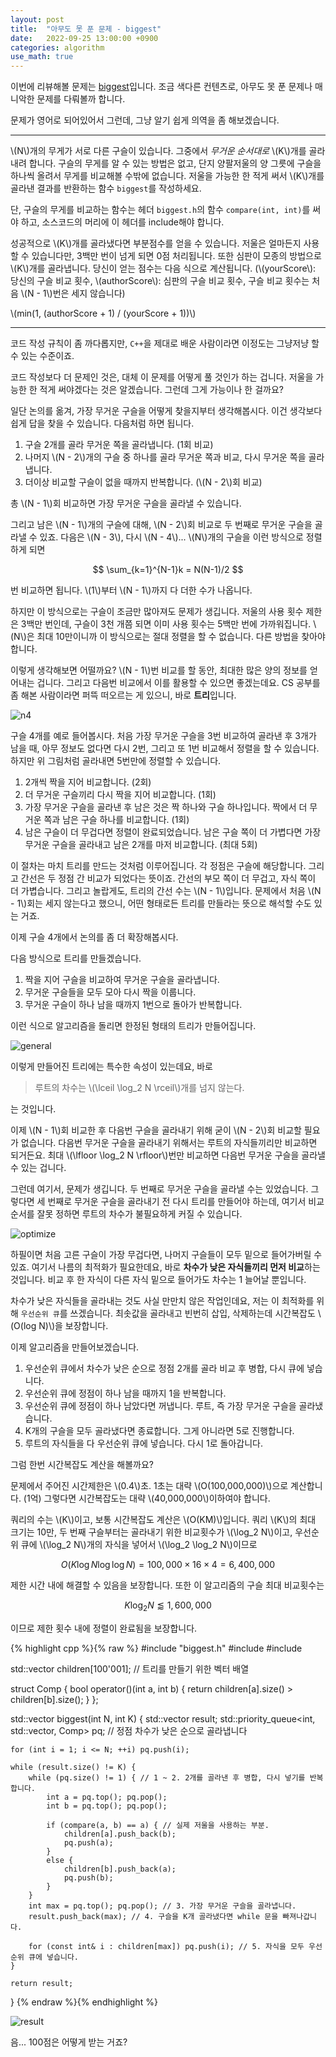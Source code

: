 ```yaml
---
layout: post
title:  "아무도 못 푼 문제 - biggest"
date:   2022-09-25 13:00:00 +0900
categories: algorithm
use_math: true
---
```


이번에 리뷰해볼 문제는 [biggest][q]입니다. 조금 색다른 컨텐츠로, 아무도 못 푼 문제나 매니악한 문제를 다뤄볼까 합니다. 

문제가 영어로 되어있어서 그런데, 그냥 알기 쉽게 의역을 좀 해보겠습니다.

- - -

\\(N\\)개의 무게가 서로 다른 구슬이 있습니다. 그중에서 <em>무거운 순서대로</em> \\(K\\)개를 골라내려 합니다. 구슬의 무게를 알 수 있는 방법은 없고, 단지 양팔저울의 양 그릇에 구슬을 하나씩 올려서 무게를 비교해볼 수밖에 없습니다. 저울을 가능한 한 적게 써서 \\(K\\)개를 골라낸 결과를 반환하는 함수 `biggest`를 작성하세요.

단, 구슬의 무게를 비교하는 함수는 헤더 `biggest.h`의 함수 `compare(int, int)`를 써야 하고, 소스코드의 머리에 이 헤더를 include해야 합니다.

성공적으로 \\(K\\)개를 골라냈다면 부분점수를 얻을 수 있습니다. 저울은 얼마든지 사용할 수 있습니다만, 3백만 번이 넘게 되면 0점 처리됩니다. 또한 심판이 모종의 방법으로 \\(K\\)개를 골라냅니다. 당신이 얻는 점수는 다음 식으로 계산됩니다. (\\(yourScore\\): 당신의 구슬 비교 횟수, \\(authorScore\\): 심판의 구슬 비교 횟수, 구슬 비교 횟수는 처음 \\(N - 1\\)번은 세지 않습니다)

\\(min(1, (authorScore + 1) / (yourScore + 1))\\)

- - -

코드 작성 규칙이 좀 까다롭지만, `C++`을 제대로 배운 사람이라면 이정도는 그냥저냥 할 수 있는 수준이죠. 

코드 작성보다 더 문제인 것은, 대체 이 문제를 어떻게 풀 것인가 하는 겁니다. 저울을 가능한 한 적게 써야겠다는 것은 알겠습니다. 그런데 그게 가능이나 한 걸까요?

일단 논의를 옮겨, 가장 무거운 구슬을 어떻게 찾을지부터 생각해봅시다. 이건 생각보다 쉽게 답을 찾을 수 있습니다. 다음처럼 하면 됩니다.

1. 구슬 2개를 골라 무거운 쪽을 골라냅니다. (1회 비교)
2. 나머지 \\(N - 2\\)개의 구슬 중 하나를 골라 무거운 쪽과 비교, 다시 무거운 쪽을 골라냅니다.
3. 더이상 비교할 구슬이 없을 때까지 반복합니다. (\\(N - 2\\)회 비교)

총 \\(N - 1\\)회 비교하면 가장 무거운 구슬을 골라낼 수 있습니다.

그리고 남은 \\(N - 1\\)개의 구슬에 대해, \\(N - 2\\)회 비교로 두 번째로 무거운 구슬을 골라낼 수 있죠.
다음은 \\(N - 3\\), 다시 \\(N - 4\\)... \\(N\\)개의 구슬을 이런 방식으로 정렬하게 되면

$$ \sum_{k=1}^{N-1}k = N(N-1)/2 $$

번 비교하면 됩니다. \\(1\\)부터 \\(N - 1\\)까지 다 더한 수가 나옵니다.

하지만 이 방식으로는 구슬이 조금만 많아져도 문제가 생깁니다. 저울의 사용 횟수 제한은 3백만 번인데, 구슬이 3천 개쯤 되면 이미 사용 횟수는 5백만 번에 가까워집니다. \\(N\\)은 최대 10만이니까 이 방식으로는 절대 정렬을 할 수 없습니다. 다른 방법을 찾아야 합니다.

이렇게 생각해보면 어떨까요? \\(N - 1\\)번 비교를 할 동안, 최대한 많은 양의 정보를 얻어내는 겁니다. 그리고 다음번 비교에서 이를 활용할 수 있으면 좋겠는데요. CS 공부를 좀 해본 사람이라면 퍼뜩 떠오르는 게 있으니, 바로 <strong>트리</strong>입니다.

![n4](/assets/images/2022-09-25-biggest/n4.png)

구슬 4개를 예로 들어봅시다. 처음 가장 무거운 구슬을 3번 비교하여 골라낸 후 3개가 남을 때, 아무 정보도 없다면 다시 2번, 그리고 또 1번 비교해서 정렬을 할 수 있습니다. 하지만 위 그림처럼 골라내면 5번만에 정렬할 수 있습니다.

1. 2개씩 짝을 지어 비교합니다. (2회)
2. 더 무거운 구슬끼리 다시 짝을 지어 비교합니다. (1회)
3. 가장 무거운 구슬을 골라낸 후 남은 것은 짝 하나와 구슬 하나입니다. 짝에서 더 무거운 쪽과 남은 구슬 하나를 비교합니다. (1회)
4. 남은 구슬이 더 무겁다면 정렬이 완료되었습니다. 남은 구슬 쪽이 더 가볍다면 가장 무거운 구슬을 골라내고 남은 2개를 마저 비교합니다. (최대 5회)

이 절차는 마치 트리를 만드는 것처럼 이루어집니다. 각 정점은 구슬에 해당합니다. 그리고 간선은 두 정점 간 비교가 되었다는 뜻이죠. 간선의 부모 쪽이 더 무겁고, 자식 쪽이 더 가볍습니다. 그리고 놀랍게도, 트리의 간선 수는 \\(N - 1\\)입니다. 문제에서 처음 \\(N - 1\\)회는 세지 않는다고 했으니, 어떤 형태로든 트리를 만들라는 뜻으로 해석할 수도 있는 거죠.

이제 구슬 4개에서 논의를 좀 더 확장해봅시다.

다음 방식으로 트리를 만들겠습니다.

1. 짝을 지어 구슬을 비교하여 무거운 구슬을 골라냅니다.
2. 무거운 구슬들을 모두 모아 다시 짝을 이룹니다.
3. 무거운 구슬이 하나 남을 때까지 1번으로 돌아가 반복합니다.

이런 식으로 알고리즘을 돌리면 한정된 형태의 트리가 만들어집니다.

![general](/assets/images/2022-09-25-biggest/general.png)

이렇게 만들어진 트리에는 특수한 속성이 있는데요, 바로

> 루트의 차수는 \\(\lceil \log_2 N \rceil\\)개를 넘지 않는다.

는 것입니다.

이제 \\(N - 1\\)회 비교한 후 다음번 구슬을 골라내기 위해 굳이 \\(N - 2\\)회 비교할 필요가 없습니다. 다음번 무거운 구슬을 골라내기 위해서는 루트의 자식들끼리만 비교하면 되거든요. 최대 \\(\lfloor \log_2 N \rfloor\\)번만 비교하면 다음번 무거운 구슬을 골라낼 수 있는 겁니다.

그런데 여기서, 문제가 생깁니다. 두 번째로 무거운 구슬을 골라낼 수는 있었습니다. 그렇다면 세 번째로 무거운 구슬을 골라내기 전 다시 트리를 만들어야 하는데, 여기서 비교 순서를 잘못 정하면 루트의 차수가 불필요하게 커질 수 있습니다.

![optimize](/assets/images/2022-09-25-biggest/optimize.png)

하필이면 처음 고른 구슬이 가장 무겁다면, 나머지 구슬들이 모두 밑으로 들어가버릴 수 있죠. 여기서 나름의 최적화가 필요한데요, 바로 <strong>차수가 낮은 자식들끼리 먼저 비교</strong>하는 것입니다. 비교 후 한 자식이 다른 자식 밑으로 들어가도 차수는 1 늘어날 뿐입니다.

차수가 낮은 자식들을 골라내는 것도 사실 만만치 않은 작업인데요, 저는 이 최적화를 위해 `우선순위 큐`를 쓰겠습니다. 최솟값을 골라내고 빈번히 삽입, 삭제하는데 시간복잡도 \\(O(log N)\\)을 보장합니다.

이제 알고리즘을 만들어보겠습니다.

1. 우선순위 큐에서 차수가 낮은 순으로 정점 2개를 골라 비교 후 병합, 다시 큐에 넣습니다.
2. 우선순위 큐에 정점이 하나 남을 때까지 1을 반복합니다.
3. 우선순위 큐에 정점이 하나 남았다면 꺼냅니다. 루트, 즉 가장 무거운 구슬을 골라냈습니다.
4. K개의 구슬을 모두 골라냈다면 종료합니다. 그게 아니라면 5로 진행합니다.
5. 루트의 자식들을 다 우선순위 큐에 넣습니다. 다시 1로 돌아갑니다.

그럼 한번 시간복잡도 계산을 해볼까요?

문제에서 주어진 시간제한은 \\(0.4\\)초. 1초는 대략 \\(O(100,000,000)\\)으로 계산합니다. (1억) 그렇다면 시간복잡도는 대략 \\(40,000,000\\)이하여야 합니다.

쿼리의 수는 \\(K\\)이고, 보통 시간복잡도 계산은 \\(O(KM)\\)입니다. 쿼리 \\(K\\)의 최대 크기는 10만, 두 번째 구슬부터는 골라내기 위한 비교횟수가 \\(\log_2 N\\)이고, 우선순위 큐에 \\(\log_2 N\\)개의 자식을 넣어서 \\(\log_2 \log_2 N\\)이므로

$$ O(K\log N \log \log N) = 100,000 \times 16 \times 4 = 6,400,000 $$

제한 시간 내에 해결할 수 있음을 보장합니다. 또한 이 알고리즘의 구슬 최대 비교횟수는

$$ K \log_2 N \lessapprox 1,600,000 $$ 

이므로 제한 횟수 내에 정렬이 완료됨을 보장합니다.

{% highlight cpp %}{% raw %}
#include "biggest.h"
#include <vector>
#include <queue>

std::vector<int> children[100'001]; // 트리를 만들기 위한 벡터 배열

struct Comp {
	bool operator()(int a, int b) {
		return children[a].size() > children[b].size();
	}
};

std::vector<int> biggest(int N, int K) {
	std::vector<int> result;
	std::priority_queue<int, std::vector<int>, Comp> pq; // 정점 차수가 낮은 순으로 골라냅니다

	for (int i = 1; i <= N; ++i) pq.push(i);

	while (result.size() != K) {
		while (pq.size() != 1) { // 1 ~ 2. 2개를 골라낸 후 병합, 다시 넣기를 반복합니다. 
			int a = pq.top(); pq.pop();
			int b = pq.top(); pq.pop();

			if (compare(a, b) == a) { // 실제 저울을 사용하는 부분.
				children[a].push_back(b);
				pq.push(a);
			}
			else {
				children[b].push_back(a);
				pq.push(b);
			}
		}
		int max = pq.top(); pq.pop(); // 3. 가장 무거운 구슬을 골라냅니다.
		result.push_back(max); // 4. 구슬을 K개 골라냈다면 while 문을 빠져나갑니다.

		for (const int& i : children[max]) pq.push(i); // 5. 자식을 모두 우선순위 큐에 넣습니다.
	}

	return result;
}
{% endraw %}{% endhighlight %}

![result](/assets/images/2022-09-25-biggest/result.png)

음... 100점은 어떻게 받는 거죠?

[q]:https://www.acmicpc.net/problem/24324